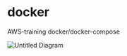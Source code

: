 # docker
AWS-training docker/docker-compose




![Untitled Diagram](https://user-images.githubusercontent.com/80498761/116085381-589d1f80-a6d1-11eb-80d5-99d174bd435f.png)
